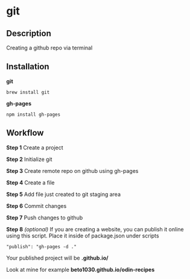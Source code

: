 # git

## Description
Creating a github repo via terminal

## Installation
**git**
```
brew install git
```
**gh-pages**
```
npm install gh-pages
```


## Workflow
**Step 1**
Create a project

**Step 2**
Initialize git

**Step 3**
Create remote repo on github using gh-pages

**Step 4**
Create a file

**Step 5**
Add file just created to git staging area

**Step 6**
Commit changes

**Step 7**
Push changes to github

**Step 8** *(optional)*
If you are creating a website, you can publish it online using this script. Place it inside of package.json under scripts
```
"publish": "gh-pages -d ."

```
Your published project will be **<github-username>.github.io/<project-name>**

Look at mine for example **beto1030.github.io/odin-recipes**
